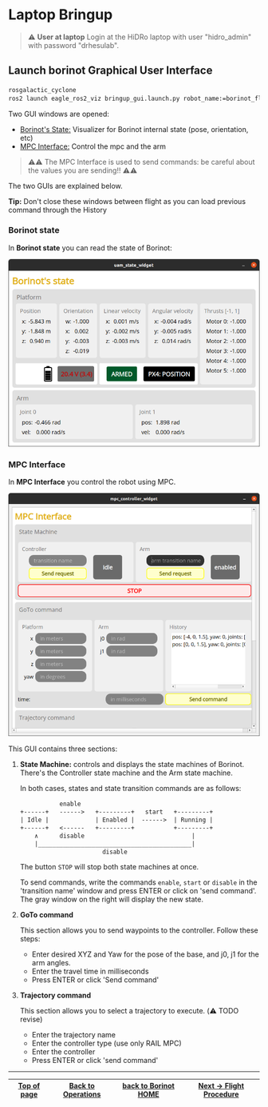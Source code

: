 # Laptop Bringup

> ⚠️ **User at laptop** Login at the HiDRo laptop with user "hidro_admin" with password "drhesulab".


## Launch borinot Graphical User Interface

``` bash
rosgalactic_cyclone
ros2 launch eagle_ros2_viz bringup_gui.launch.py robot_name:=borinot_flying_arm_2
```


Two GUI windows are opened:
- [Borinot's State:](#borinot-state) Visualizer for Borinot internal state (pose, orientation, etc)
- [MPC Interface:](#mpc-interface) Control the mpc and the arm
> ⚠️⚠️ The MPC Interface is used to send commands: be careful about the values you are sending!! ⚠️⚠️

The two GUIs are explained below.


**Tip:** Don't close these windows between flight as you can load previous command through the History


### Borinot state

In **Borinot state** you can read the state of Borinot:

  ![Borinot State](../media/borinot_state.png)

### MPC Interface

In **MPC Interface** you control the robot using MPC.

  ![MPC Interface](../media/mpc_interface.png)

This GUI contains three sections:

1. **State Machine:** controls and displays the state machines of Borinot. There's the Controller state machine and the Arm state machine.

   In both cases, states and state transition commands are as follows:

   ```
              enable                 
   +------+   ------>   +---------+   start   +---------+
   | Idle |             | Enabled |  ------>  | Running |
   +------+   <------   +---------+           +---------+
       ∧      disable                              |
       |___________________________________________|
                          disable
   ```

   The button `STOP` will stop both state machines at once.

   To send commands, write the commands `enable`, `start` or `disable` in the 'transition name' window and press ENTER or click on 'send command'. The gray window on the right will display the new state.

2. **GoTo command**

   This section allows you to send waypoints to the controller. Follow these steps:
   - Enter desired XYZ and Yaw for the pose of the base, and j0, j1 for the arm angles.
   - Enter the travel time in milliseconds
   - Press ENTER or click 'Send command'

3. **Trajectory command**

   This section allows you to select a trajectory to execute. (⚠️ TODO revise)
   - Enter the trajectory name
   - Enter the controller type (use only RAIL MPC)
   - Enter the controller
   - Press ENTER or click 'send command' 









<!-- ## Additional procedures and troubleshooting

In addition to the preflight safety checklist, this page also contains documentation for other procedures that are necessary for operating the Borinot UAM. These include:




### [Troubleshooting](troubleshooting.md)

The [troubleshooting.md](troubleshooting.md) file contains a list of known issues and troubleshooting tips to help you quickly resolve problems that may arise during UAM operation.


If you encounter any difficulties during assembly or setup, our [Troubleshooting](resource/troubleshooting.md) section is here to help.

## How to Use Borinot
To use Borinot, we've made a set of guides to help you get started with it:

- [Preflight Checks](resource/preflight.md) - This document contains a checklist of preflight checks that must be performed before operating Borinot to ensure its safety and reliability.
- [Optitrack fusion](resource/optitrack.md) - This document explains how to fuse data from the Optitrack motion capture system and the PX4 flight controller to obtain accurate position and orientation estimates for Borinot.
- [MPC Controller](resource/mpc.md) - This document provides an overview of the Model Predictive Controller (MPC) used to control Borinot's hybrid locomotion, and explains how to run simulations and experiments with the controller. -->

---
| [Top of page](#laptop-bringup) | [Back to Operations](./README.md) | [back to Borinot HOME](../README.md) | [Next → Flight Procedure](4_flight_procedure.md) |
| --- | --- | --- | --- |
